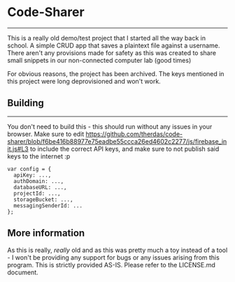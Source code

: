 # Code-Sharer
---
This is a really old demo/test project that I started all the way back in school. A simple CRUD app that saves a plaintext file against a username. There aren't any provisions made for safety as this was created to share small snippets in our non-connected computer lab (good times)

For obvious reasons, the project has been archived. The keys mentioned in this project were long deprovisioned and won't work. 

## Building
---
You don't need to build this - this should run without any issues in your browser. Make sure to edit https://github.com/therdas/code-sharer/blob/f6be416b88977e75eadbe55ccca26ed4602c2277/js/firebase_init.js#L3 to include the correct API keys, and make sure to not publish said keys to the internet :p

```JS
var config = {
  apiKey: ...,
  authDomain: ...,
  databaseURL: ...,
  projectId: ...,
  storageBucket: ...,
  messagingSenderId: ...
};
```

## More information
As this is really, _really_ old and as this was pretty much a toy instead of a tool - I won't be providing any support for bugs or any issues arising from this program. This is strictly provided AS-IS. 
Please refer to the LICENSE.md document.
